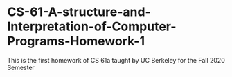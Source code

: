 # CS-61-A-structure-and-Interpretation-of-Computer-Programs-Homework-1

This is the first homework of CS 61a taught by UC Berkeley for the Fall 2020 Semester

